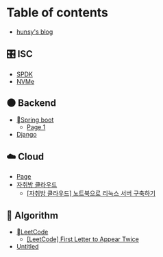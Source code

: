 # Table of contents

* [hunsy's blog](README.md)

## 🎛️ ISC

* [SPDK](isc/spdk.md)
* [NVMe](isc/nvme.md)

## 🌑 Backend

* [Spring boot](backend/spring-boot/README.md)
  * [Page 1](backend/spring-boot/page-1.md)
* [Django](backend/django.md)

## ☁️ Cloud

* [Page](cloud/page.md)
* [자취방 클라우드](cloud/undefined/README.md)
  * [\[자취방 클라우드\] 노트북으로 리눅스 서버 구축하기](cloud/undefined/undefined.md)

## 📐 Algorithm

* [LeetCode](algorithm/leetcode/README.md)
  * [\[LeetCode\] First Letter to Appear Twice](algorithm/leetcode/leetcode-first-letter-to-appear-twice.md)
* [Untitled](algorithm/untitled.md)
